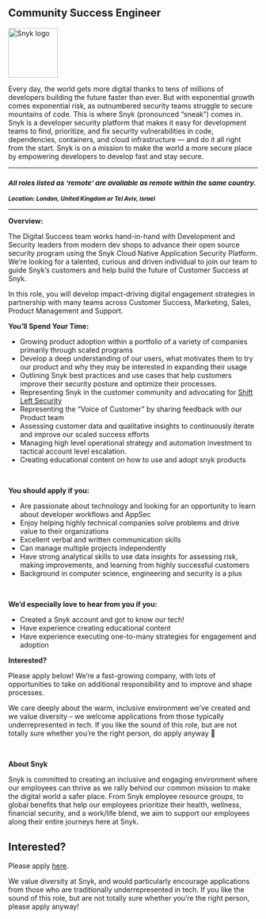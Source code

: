 Community Success Engineer
---

<img src="https://res.cloudinary.com/snyk/image/upload/v1537345894/press-kit/brand/logo-black.png" width="100" alt="Snyk logo" />

<div class="content-intro"><p><span style="font-weight: 400;">Every day, the world gets more digital thanks to tens of millions of developers building the future faster than ever. But with exponential growth comes exponential risk, as outnumbered security teams struggle to secure mountains of code. This is where Snyk (pronounced “sneak”) comes in. Snyk is a developer security platform that makes it easy for development teams to find, prioritize, and fix security vulnerabilities in code, dependencies, containers, and cloud infrastructure — and do it all right from the start. Snyk is on a mission to make the world a more secure place by empowering developers to develop fast and stay secure.</span></p></div><hr>
<h3><em><strong><sub>All roles listed as ‘remote’ are available as remote within the same country.</sub></strong></em></h3>
<p><em><strong><sub>Location: London, United Kingdom or Tel Aviv, Israel&nbsp;</sub></strong></em></p>
<hr>
<p><strong>Overview:&nbsp;</strong></p>
<p><span style="font-weight: 400;">The Digital Success team works hand-in-hand with Development and Security leaders from modern dev shops to advance their open source security program using the Snyk Cloud Native Application Security Platform. We’re looking for a talented, curious and driven individual to join our team to guide Snyk’s customers and help build the future of Customer Success at Snyk.&nbsp;</span></p>
<p><span style="font-weight: 400;">In this role, you will develop impact-driving digital engagement strategies in partnership with many teams across Customer Success, Marketing, Sales, Product Management and Support.</span></p>
<p><strong>You’ll Spend Your Time:</strong></p>
<ul>
<li style="font-weight: 400;"><span style="font-weight: 400;">Growing product adoption within a portfolio of a variety of companies primarily through scaled programs&nbsp;</span></li>
<li style="font-weight: 400;"><span style="font-weight: 400;">Develop a deep understanding of our users, what motivates them to try our product and why they may be interested in expanding their usage&nbsp;</span></li>
<li style="font-weight: 400;"><span style="font-weight: 400;">Outlining Snyk best practices and use cases that help customers improve their security posture and optimize their processes</span><span style="font-weight: 400;">.&nbsp;</span></li>
<li style="font-weight: 400;"><span style="font-weight: 400;">Representing Snyk in the customer community and advocating for </span><a href="https://snyk.io/learn/shift-left-security/"><span style="font-weight: 400;">Shift Left Security</span></a></li>
<li style="font-weight: 400;"><span style="font-weight: 400;">Representing the “Voice of Customer” by sharing feedback with our Product team</span></li>
<li style="font-weight: 400;"><span style="font-weight: 400;">Assessing customer data and qualitative insights to continuously iterate and improve our scaled success efforts</span></li>
<li style="font-weight: 400;"><span style="font-weight: 400;">Managing </span><span style="font-weight: 400;">high level operational strategy and automation investment to tactical account level escalation.&nbsp;</span></li>
<li style="font-weight: 400;"><span style="font-weight: 400;">Creating educational content on how to use and adopt snyk products</span></li>
</ul>
<p>&nbsp;</p>
<p><strong>You should apply if you:</strong><span style="font-weight: 400;">&nbsp;</span></p>
<ul>
<li style="font-weight: 400;"><span style="font-weight: 400;">Are passionate about technology and looking for an opportunity to learn about developer workflows and AppSec</span></li>
<li style="font-weight: 400;"><span style="font-weight: 400;">Enjoy helping highly technical companies solve problems and drive value to their organizations</span></li>
<li style="font-weight: 400;"><span style="font-weight: 400;">Excellent verbal and written communication skills</span></li>
<li style="font-weight: 400;"><span style="font-weight: 400;">Can manage multiple projects independently</span></li>
<li style="font-weight: 400;"><span style="font-weight: 400;">Have strong analytical skills to use data insights for assessing risk, making improvements, and learning from highly successful customers</span></li>
<li style="font-weight: 400;"><span style="font-weight: 400;">Background in computer science, engineering and security is a plus</span></li>
</ul>
<p>&nbsp;</p>
<p><strong>We’d especially love to hear from you if you:</strong></p>
<ul>
<li style="font-weight: 400;"><span style="font-weight: 400;">Created a Snyk account and got to know our tech!</span></li>
<li style="font-weight: 400;"><span style="font-weight: 400;">Have experience creating educational content</span></li>
<li style="font-weight: 400;"><span style="font-weight: 400;">Have experience executing one-to-many strategies for engagement and adoption</span></li>
</ul>
<p><strong>Interested?</strong></p>
<p><span style="font-weight: 400;">Please apply below! We’re a fast-growing company, with lots of opportunities to take on additional responsibility and to improve and shape processes.&nbsp;</span></p>
<p><span style="font-weight: 400;">We care deeply about the warm, inclusive environment we’ve created and we value diversity – we welcome applications from those typically underrepresented in tech. If you like the sound of this role, but are not totally sure whether you’re the right person, do apply anyway 🙂</span></p>
<p>&nbsp;</p><div class="content-conclusion"><p><strong>About Snyk</strong></p>
<p><strong><span style="font-weight: 400;">Snyk is committed to creating an inclusive and engaging environment where our employees can thrive as we rally behind our common mission to make the digital world a safer place. From Snyk employee resource groups, to global benefits that help our employees prioritize their health, wellness, financial security, and a work/life blend, we aim to support our employees along their entire journeys here at Snyk. </span></strong></p></div>

Interested?
---

Please apply [here](https://boards.greenhouse.io/snyk/jobs/6344555002#app).

We value diversity at Snyk, and would particularly encourage applications from those who are traditionally underrepresented in tech.
If you like the sound of this role, but are not totally sure whether you’re the right person, please apply anyway!
